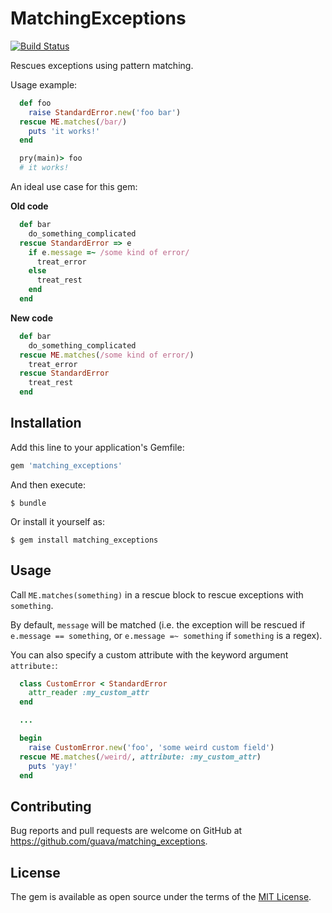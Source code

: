 # MatchingExceptions

[![Build Status](https://travis-ci.org/guava/matching_exceptions.svg?branch=master)](https://travis-ci.org/guava/matching_exceptions)

Rescues exceptions using pattern matching.

Usage example:

```ruby
  def foo
    raise StandardError.new('foo bar')
  rescue ME.matches(/bar/)
    puts 'it works!'
  end

  pry(main)> foo
  # it works!
```

An ideal use case for this gem:

**Old code**
```ruby
  def bar
    do_something_complicated
  rescue StandardError => e
    if e.message =~ /some kind of error/
      treat_error
    else
      treat_rest
    end
  end
```

**New code**
```ruby
  def bar
    do_something_complicated
  rescue ME.matches(/some kind of error/)
    treat_error
  rescue StandardError
    treat_rest
  end
```

## Installation

Add this line to your application's Gemfile:

```ruby
gem 'matching_exceptions'
```

And then execute:

    $ bundle

Or install it yourself as:

    $ gem install matching_exceptions

## Usage

Call `ME.matches(something)` in a rescue block to rescue exceptions with `something`.

By default, `message` will be matched (i.e. the exception will be rescued if `e.message == something`, or `e.message =~ something` if `something` is a regex).

You can also specify a custom attribute with the keyword argument `attribute:`:

```ruby
  class CustomError < StandardError
    attr_reader :my_custom_attr
  end

  ...

  begin
    raise CustomError.new('foo', 'some weird custom field')
  rescue ME.matches(/weird/, attribute: :my_custom_attr)
    puts 'yay!'
  end
```

## Contributing

Bug reports and pull requests are welcome on GitHub at https://github.com/guava/matching_exceptions.

## License

The gem is available as open source under the terms of the [MIT License](http://opensource.org/licenses/MIT).
